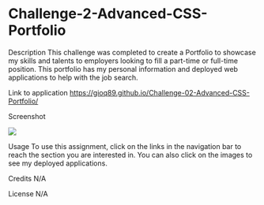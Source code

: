 # Challenge-2-Advanced-CSS-Portfolio

Description
This challenge was completed to create a Portfolio to showcase my skills and talents to employers looking to fill a part-time or full-time position. This portfolio has my personal information and deployed web applications to help with the job search. 

Link to application
https://gioq89.github.io/Challenge-02-Advanced-CSS-Portfolio/

Screenshot

<img src="assets/images/portfolio-screenshot.png">

Usage
To use this assignment, click on the links in the navigation bar to reach the section you are interested in. You can also click on the images to see my deployed applications. 

Credits
N/A

License
N/A

